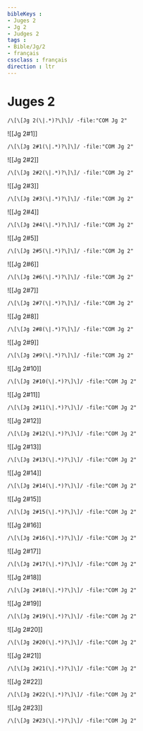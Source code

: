 ```yaml
---
bibleKeys : 
- Juges 2
- Jg 2
- Judges 2
tags : 
- Bible/Jg/2
- français
cssclass : français
direction : ltr
---
```


# Juges 2

```query
/\[\[Jg 2(\|.*)?\]\]/ -file:"COM Jg 2"
```



![[Jg 2#1]]

```query
/\[\[Jg 2#1(\|.*)?\]\]/ -file:"COM Jg 2"
```

![[Jg 2#2]]

```query
/\[\[Jg 2#2(\|.*)?\]\]/ -file:"COM Jg 2"
```

![[Jg 2#3]]

```query
/\[\[Jg 2#3(\|.*)?\]\]/ -file:"COM Jg 2"
```

![[Jg 2#4]]

```query
/\[\[Jg 2#4(\|.*)?\]\]/ -file:"COM Jg 2"
```

![[Jg 2#5]]

```query
/\[\[Jg 2#5(\|.*)?\]\]/ -file:"COM Jg 2"
```

![[Jg 2#6]]

```query
/\[\[Jg 2#6(\|.*)?\]\]/ -file:"COM Jg 2"
```

![[Jg 2#7]]

```query
/\[\[Jg 2#7(\|.*)?\]\]/ -file:"COM Jg 2"
```

![[Jg 2#8]]

```query
/\[\[Jg 2#8(\|.*)?\]\]/ -file:"COM Jg 2"
```

![[Jg 2#9]]

```query
/\[\[Jg 2#9(\|.*)?\]\]/ -file:"COM Jg 2"
```

![[Jg 2#10]]

```query
/\[\[Jg 2#10(\|.*)?\]\]/ -file:"COM Jg 2"
```

![[Jg 2#11]]

```query
/\[\[Jg 2#11(\|.*)?\]\]/ -file:"COM Jg 2"
```

![[Jg 2#12]]

```query
/\[\[Jg 2#12(\|.*)?\]\]/ -file:"COM Jg 2"
```

![[Jg 2#13]]

```query
/\[\[Jg 2#13(\|.*)?\]\]/ -file:"COM Jg 2"
```

![[Jg 2#14]]

```query
/\[\[Jg 2#14(\|.*)?\]\]/ -file:"COM Jg 2"
```

![[Jg 2#15]]

```query
/\[\[Jg 2#15(\|.*)?\]\]/ -file:"COM Jg 2"
```

![[Jg 2#16]]

```query
/\[\[Jg 2#16(\|.*)?\]\]/ -file:"COM Jg 2"
```

![[Jg 2#17]]

```query
/\[\[Jg 2#17(\|.*)?\]\]/ -file:"COM Jg 2"
```

![[Jg 2#18]]

```query
/\[\[Jg 2#18(\|.*)?\]\]/ -file:"COM Jg 2"
```

![[Jg 2#19]]

```query
/\[\[Jg 2#19(\|.*)?\]\]/ -file:"COM Jg 2"
```

![[Jg 2#20]]

```query
/\[\[Jg 2#20(\|.*)?\]\]/ -file:"COM Jg 2"
```

![[Jg 2#21]]

```query
/\[\[Jg 2#21(\|.*)?\]\]/ -file:"COM Jg 2"
```

![[Jg 2#22]]

```query
/\[\[Jg 2#22(\|.*)?\]\]/ -file:"COM Jg 2"
```

![[Jg 2#23]]

```query
/\[\[Jg 2#23(\|.*)?\]\]/ -file:"COM Jg 2"
```

